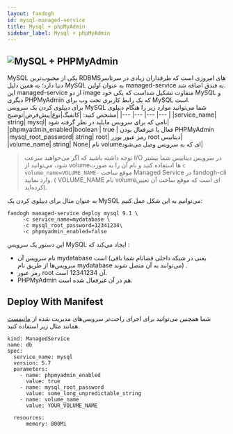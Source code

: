 ```yaml
---
layout: fandogh
id: mysql-managed-service
title: Mysql + phpMyAdmin
sidebar_label: Mysql + phpMyAdmin
---
```

## ![MySQL + PHPMyAdmin](/img/docs/mysql-phpmyadmin.png "MySQL + PHPMyAdmin")

MySQL یکی از محبوب‌ترین RDBMS‌های امروزی است که طرفداران زیادی در سرتاسر دنیا دارد؛ به همین دلیل MySQL به عنوان اولین managed-service به فندق اضافه شد.\
این managed-service از دو image متفاوت تشکیل شداست که یکی خود MySQL و دیگری PHPMyAdmin که یک رابط کاربری تحت وب برای MySQL است.\
برای دیپلوی کردن یک سرویس MySQL شما می‌توانید موارد زیر را هنگام دیپلوی مشخص کنید:
|کانفیگ|نوع|پیش‌فرض|توضیح|
|---	|---	|---	|---	|
|service_name| string| mysql| نامی که برای سرویس مایلید در نظر گرفته شود|
|phpmyadmin_enabled|boolean | true | فعال یا غیرفعال بودن PHPMyAdmin
|mysql_root_password| string| root| رمز عبور یوزر root دیتابیس|
|volume_name| string| None| نام volumeای که به سرویس وصل می‌شود|

> توجه داشته باشید که اگر می‌خواهید سرعت I/O در سرویس دیتابیس شما بیشتر شود، می‌توانید از volume‌ها استفاده کنید و نام آن را به صورت `c volume_name=VOLUME_NAME-` موقع ساخت Managed Service در fandogh-cli وارد نمایید. ( VOLUME_NAME نام volume‌ای است که موقع ساخت آن تعیین کرده‌اید).

به عنوان مثال برای دیپلوی کردن یک MySQL می‌توانیم به این شکل عمل کنیم:
```
fandogh managed-service deploy mysql 9.1 \
     -c service_name=mydatabase \
     -c mysql_root_password=12341234\
     -c phpmyadmin_enabled=false
```
این دستور یک سرویس MySQL ایجاد می‌کند که :
* نام سرویس آن mydatabase است (یعنی در شبکه داخلی فضانام شما باقی سرویس‌ها از طریق نام mydatabase می‌توانند به آن متصل شوند) .
* رمز عبور root آن 12341234 است.
*  PHPMyAdmin هم در آن غیر‌فعال شده است.

## Deploy With Manifest

شما همچنین می‌توانید برای اجرای راحت‌تر سرویس‌های مدیریت شده از [مانیفست](https://docs.fandogh.cloud/docs/service-manifest.html) همانند مثال زیر استفاده کنید.

```
kind: ManagedService
name: db
spec:
  service_name: mysql
  version: 5.7
  parameters:
    - name: phpmyadmin_enabled
      value: true
    - name: mysql_root_password
      value: some_long_unpredictable_string
    - name: volume_name
      value: YOUR_VOLUME_NAME

  resources:
      memory: 800Mi
```

